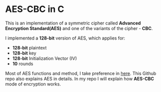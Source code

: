 # AES-CBC in C

This is an implementation of a symmetric cipher called **Advanced Encryption Standard(AES)** and one of the variants of the cipher - **CBC**.

I implemented a **128-bit** version of AES, which applies for:
+ **128-bit** plaintext
+ **128-bit** key
+ **128-bit** Initialization Vector (IV)
+ **10** rounds

Most of AES functions and method, I take preference in [here](https://github.com/m3y54m/aes-in-c). This Github repo also explains AES in details. In my repo I will explain how **AES-CBC** mode of encryption works.